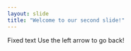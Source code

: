 ```yaml
---
layout: slide
title: "Welcome to our second slide!"
---
```

Fixed text
Use the left arrow to go back!
